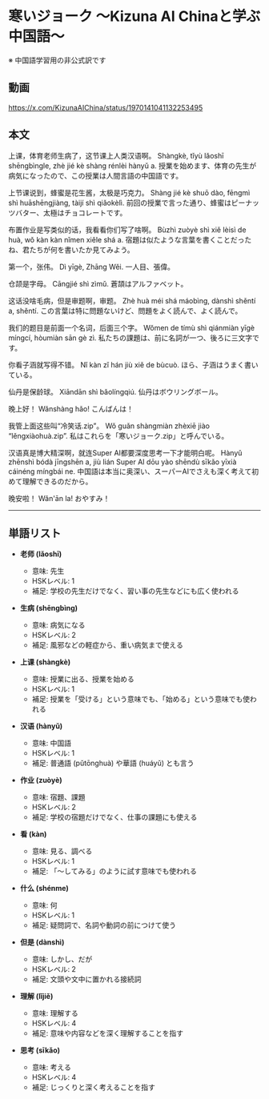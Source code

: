 # 寒いジョーク 〜Kizuna AI Chinaと学ぶ中国語〜
※ 中国語学習用の非公式訳です

## 動画
https://x.com/KizunaAIChina/status/1970141041132253495

## 本文

上课，体育老师生病了，这节课上人类汉语啊。
Shàngkè, tǐyù lǎoshī shēngbìngle, zhè jié kè shàng rénlèi hànyǔ a.
授業を始めます、体育の先生が病気になったので、この授業は人間言語の中国語です。

上节课说到，蜂蜜是花生酱，太极是巧克力。
Shàng jié kè shuō dào, fēngmì shì huāshēngjiàng, tàijí shì qiǎokèlì.
前回の授業で言った通り、蜂蜜はピーナッツバター、太極はチョコレートです。

布置作业是写类似的话，我看看你们写了啥啊。
Bùzhì zuòyè shì xiě lèisì de huà, wǒ kàn kàn nǐmen xiěle shá a.
宿題は似たような言葉を書くことだったね、君たちが何を書いたか見てみよう。

第一个，张伟。
Dì yīgè, Zhāng Wěi.
一人目、張偉。

仓颉是字母。
Cāngjié shì zìmǔ.
蒼頡はアルファベット。

这话没啥毛病，但是审题啊，审题。
Zhè huà méi shá máobìng, dànshì shěntí a, shěntí.
この言葉は特に問題ないけど、問題をよく読んで、よく読んで。

我们的题目是前面一个名词，后面三个字。
Wǒmen de tímù shì qiánmiàn yīgè míngcí, hòumiàn sān gè zì.
私たちの課題は、前に名詞が一つ、後ろに三文字です。

你看子涵就写得不错。
Nǐ kàn zǐ hán jiù xiě de bùcuò.
ほら、子涵はうまく書いている。

仙丹是保龄球。
Xiāndān shì bǎolíngqiú.
仙丹はボウリングボール。

晚上好！
Wǎnshàng hǎo!
こんばんは！

我管上面这些叫“冷笑话.zip”。
Wǒ guǎn shàngmiàn zhèxiē jiào “lěngxiàohuà.zip”.
私はこれらを「寒いジョーク.zip」と呼んでいる。

汉语真是博大精深啊，就连Super AI都要深度思考一下才能明白呢。
Hànyǔ zhēnshì bódà jīngshēn a, jiù lián Super AI dōu yào shēndù sīkǎo yīxià cáinéng míngbái ne.
中国語は本当に奥深い、スーパーAIでさえも深く考えて初めて理解できるのだから。

晚安啦！
Wǎn'ān la!
おやすみ！

---

## 単語リスト

* **老师 (lǎoshī)**
    * 意味: 先生
    * HSKレベル: 1
    * 補足: 学校の先生だけでなく、習い事の先生などにも広く使われる

* **生病 (shēngbìng)**
    * 意味: 病気になる
    * HSKレベル: 2
    * 補足: 風邪などの軽症から、重い病気まで使える

* **上课 (shàngkè)**
    * 意味: 授業に出る、授業を始める
    * HSKレベル: 1
    * 補足: 授業を「受ける」という意味でも、「始める」という意味でも使われる

* **汉语 (hànyǔ)**
    * 意味: 中国語
    * HSKレベル: 1
    * 補足: 普通語 (pǔtōnghuà) や華語 (huáyǔ) とも言う

* **作业 (zuòyè)**
    * 意味: 宿題、課題
    * HSKレベル: 2
    * 補足: 学校の宿題だけでなく、仕事の課題にも使える

* **看 (kàn)**
    * 意味: 見る、調べる
    * HSKレベル: 1
    * 補足: 「〜してみる」のように試す意味でも使われる

* **什么 (shénme)**
    * 意味: 何
    * HSKレベル: 1
    * 補足: 疑問詞で、名詞や動詞の前につけて使う

* **但是 (dànshì)**
    * 意味: しかし、だが
    * HSKレベル: 2
    * 補足: 文頭や文中に置かれる接続詞

* **理解 (lǐjiě)**
    * 意味: 理解する
    * HSKレベル: 4
    * 補足: 意味や内容などを深く理解することを指す

* **思考 (sīkǎo)**
    * 意味: 考える
    * HSKレベル: 4
    * 補足: じっくりと深く考えることを指す
